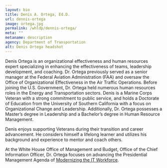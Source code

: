 ```yaml
---
layout: bio
title: Denis A. Ortega, Ed.D.
url: dennis-ortega
image: ortega.jpg
permalink: /whldp/dennis-ortega/
meta: ""
metaname: description
agency: Department of Transportation
alt: Denis Ortega headshot
---
```


Denis Ortega is an organizational effectiveness and human resources expert specializing in enhancing the effectiveness of teams, leadership development, and coaching.  Dr. Ortega previously served as a senior manager at the Federal Aviation Administration (FAA) and oversaw the Office of Organizational Effectiveness in the Air Traffic Operations.  Before joining the U.S. Government, Dr. Ortega held numerous human resources roles in the Energy and Transportation sectors.  Denis is a Marine Corps Veteran with a strong commitment to public service, and holds a Doctorate of Education from the University of Southern California with a focus on Organizational Change and Leadership.  Additionally, Dr. Ortega possesses a Master’s degree in Leadership and a Bachelor’s degree in Human Resource Management.

Denis enjoys supporting Veterans during their transition and career advancement.  He considers himself a lifelong learner and utilizes his background and experience to mentor and coach others.

At the White House Office of Management and Budget, Office of the Chief Information Officer, Dr. Ortega focuses on advancing the Presidential Management Agenda of  [Modernizing the IT Workforce](https://www.performance.gov/CAP/it-mod/).
